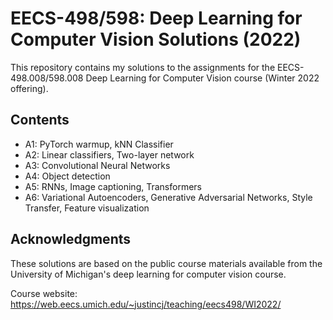 # EECS-498/598: Deep Learning for Computer Vision Solutions (2022)

This repository contains my solutions to the assignments for the EECS-498.008/598.008 Deep Learning for Computer Vision course (Winter 2022 offering).

## Contents

- A1: PyTorch warmup, kNN Classifier
- A2: Linear classifiers, Two-layer network 
- A3: Convolutional Neural Networks
- A4: Object detection
- A5: RNNs, Image captioning, Transformers
- A6: Variational Autoencoders, Generative Adversarial Networks, Style Transfer, Feature visualization

## Acknowledgments

These solutions are based on the public course materials available from the University of Michigan's deep learning for computer vision course.

Course website: https://web.eecs.umich.edu/~justincj/teaching/eecs498/WI2022/
